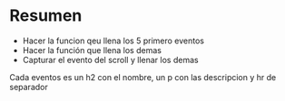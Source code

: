 # Resumen

- Hacer la funcion qeu llena los 5 primero eventos
- Hacer la función que llena los demas
- Capturar el evento del scroll y llenar los demas

Cada eventos es un h2 con el nombre, un p con las descripcion y hr de separador
